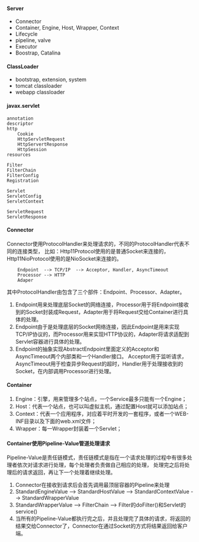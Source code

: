 
#### Server

* Connector
* Container, Engine, Host, Wrapper, Context
* Lifecycle
* pipeline, valve
* Executor
* Boostrap, Catalina

#### ClassLoader

* bootstrap, extension, system
* tomcat classloader
* webapp classloader

#### javax.servlet

```
annotation
descriptor
http
    Cookie
    HttpServletRequest
    HttpServertResponse
    HttpSession
resources

Filter
FilterChain
FilterConfig
Registration

Servlet
ServletConfig
ServletContext

ServletRequest
ServletResponse
```

#### Connector

Connector使用ProtocolHandler来处理请求的，不同的ProtocolHandler代表不同的连接类型，
比如：Http11Protocol使用的是普通Socket来连接的，Http11NioProtocol使用的是NioSocket来连接的。

```
    Endpoint  --> TCP/IP  --> Acceptor, Handler, AsyncTimeout
    Processor --> HTTP
    Adaper
```

其中ProtocolHandler由包含了三个部件：Endpoint、Processor、Adapter。
1. Endpoint用来处理底层Socket的网络连接，Processor用于将Endpoint接收到的Socket封装成Request，Adapter用于将Request交给Container进行具体的处理。
2. Endpoint由于是处理底层的Socket网络连接，因此Endpoint是用来实现TCP/IP协议的，而Processor用来实现HTTP协议的，Adapter将请求适配到Servlet容器进行具体的处理。
3. Endpoint的抽象实现AbstractEndpoint里面定义的Acceptor和AsyncTimeout两个内部类和一个Handler接口。
Acceptor用于监听请求，AsyncTimeout用于检查异步Request的超时，Handler用于处理接收到的Socket，在内部调用Processor进行处理。

#### Container

1. Engine：引擎，用来管理多个站点，一个Service最多只能有一个Engine； 
2. Host：代表一个站点，也可以叫虚拟主机，通过配置Host就可以添加站点； 
3. Context：代表一个应用程序，对应着平时开发的一套程序，或者一个WEB-INF目录以及下面的web.xml文件； 
4. Wrapper：每一Wrapper封装着一个Servlet；

#### Container使用Pipeline-Value管道处理请求

Pipeline-Value是责任链模式，责任链模式是指在一个请求处理的过程中有很多处理者依次对请求进行处理，每个处理者负责做自己相应的处理，
处理完之后将处理后的请求返回，再让下一个处理着继续处理。

1. Connector在接收到请求后会首先调用最顶层容器的Pipeline来处理
2. StandardEngineValue --> StandardHostValue --> StandardContextValue --> StandardWrapperValue
3. StandardWrapperValue --> FilterChain --> Filter的doFilter()和Servlet的service()
4. 当所有的Pipeline-Value都执行完之后，并且处理完了具体的请求，将返回的结果交给Connector了，Connector在通过Socket的方式将结果返回给客户端。
